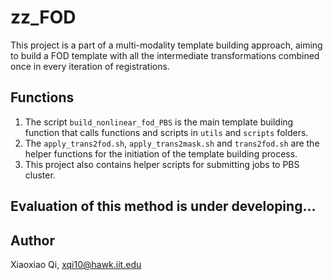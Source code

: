 # zz_FOD
This project is a part of a multi-modality template building approach, aiming to build a FOD template with all the intermediate transformations combined once in every iteration of registrations.  

## Functions
1. The script `build_nonlinear_fod_PBS` is the main template building function that calls functions and scripts in `utils` and `scripts` folders.  
2. The `apply_trans2fod.sh`, `apply_trans2mask.sh` and `trans2fod.sh` are the helper functions for the initiation of the template building process.  
3. This project also contains helper scripts for submitting jobs to PBS cluster.  

## Evaluation of this method is under developing...

## Author
Xiaoxiao Qi, xqi10@hawk.iit.edu
